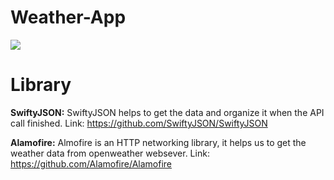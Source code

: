 # Weather-App
<img src="https://thumbs.gfycat.com/NeedyHeartyIberianchiffchaff-size_restricted.gif"/>

# Library 

**SwiftyJSON:** SwiftyJSON helps to get the data and organize it when the API call finished.
                Link: https://github.com/SwiftyJSON/SwiftyJSON

**Alamofire:** Almofire is an HTTP networking library, it helps us to get the weather data from openweather websever.
               Link: https://github.com/Alamofire/Alamofire
               

